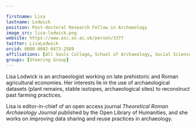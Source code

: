 ```yaml
---

firstname: Lisa
lastname: Lodwick
position: Post-doctoral Research Fellow in Archaeology
image_src: lisa-lodwick.png
website: https://www.asc.ox.ac.uk/person/3377
twitter: LisaLodwick
orcid: 0000-0002-0473-2589
affiliations: [All Souls College, School of Archaeology, Social Sciences Division]
groups: [Steering Group]
---
```


Lisa Lodwick is an archaeologist working on late prehistoric and Roman
agricultural economies. Her interests lie in the use of archaeological
datasets (plant remains, stable isotopes, archaeological sites) to
reconstruct past farming practices.

Lisa is editor-in-chief of an open access journal _Theoretical Roman
Archaeology Journal_ published by the Open Library of Humanities, and
she works on improving data sharing and reuse practices in
archaeology.
